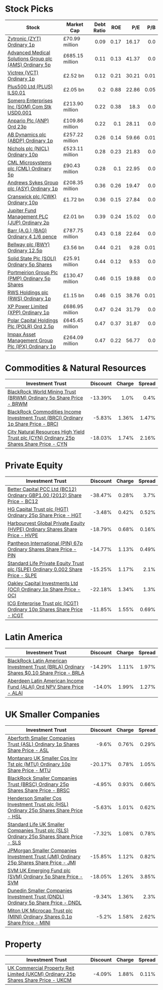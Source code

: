  
# Stock Picks
| Stock | Market Cap | Debt Ratio | ROE | P/E | P/B |
| ----- | ---------- | ----------:| ---:| ---:| ---:|
[Zytronic (ZYT) Ordinary 1p](http://www.hl.co.uk/shares/shares-search-results/z/zytronic-ordinary-1p "URL")|£70.99 million|0.09|0.17|16.17|0.0|
[Advanced Medical Solutions Group plc (AMS) Ordinary 5p](http://www.hl.co.uk/shares/shares-search-results/a/advanced-medical-solutions-group-ord-5p "URL")|£685.15 million|0.11|0.13|41.37|0.0|
[Victrex (VCT) Ordinary 1p](http://www.hl.co.uk/shares/shares-search-results/v/victrex-ordinary-1p "URL")|£2.52 bn|0.12|0.21|30.21|0.01|
[Plus500 Ltd (PLUS) ILS0.01](http://www.hl.co.uk/shares/shares-search-results/p/plus500-ltd-ordinary-ils0.01 "URL")|£2.05 bn|0.2|0.88|22.86|0.05|
[Somero Enterprises Inc (SOM) Com Stk USD0.001](http://www.hl.co.uk/shares/shares-search-results/s/somero-enterprises-inc-com-stk-usd0.001 "URL")|£213.90 million|0.22|0.38|18.3|0.0|
[Anpario Plc (ANP) Ord 23p](http://www.hl.co.uk/shares/shares-search-results/a/anpario-plc-ord-23p "URL")|£109.86 million|0.22|0.1|28.11|0.0|
[AB Dynamics plc (ABDP) Ordinary 1p](http://www.hl.co.uk/shares/shares-search-results/a/ab-dynamics-plc-ordinary-1p "URL")|£257.22 million|0.26|0.14|59.66|0.01|
[Nichols plc (NICL) Ordinary 10p](http://www.hl.co.uk/shares/shares-search-results/n/nichols-plc-ordinary-10p "URL")|£523.11 million|0.28|0.23|21.83|0.0|
[CML Microsystems plc (CML) Ordinary 5p](http://www.hl.co.uk/shares/shares-search-results/c/cml-microsystems-plc-ordinary-5p "URL")|£90.43 million|0.28|0.1|22.95|0.0|
[Andrews Sykes Group plc (ASY) Ordinary 1p](http://www.hl.co.uk/shares/shares-search-results/a/andrews-sykes-group-plc-ordinary-1p "URL")|£208.35 million|0.36|0.26|19.47|0.0|
[Cranswick plc (CWK) Ordinary 10p](http://www.hl.co.uk/shares/shares-search-results/c/cranswick-plc-ordinary-10p "URL")|£1.72 bn|0.36|0.15|27.84|0.0|
[Jupiter Fund Management PLC (JUP) Ordinary 2p](http://www.hl.co.uk/shares/shares-search-results/j/jupiter-fund-management-plc-ordinary-2p "URL")|£2.01 bn|0.39|0.24|15.02|0.0|
[Barr (A.G.) (BAG) Ordinary 4 1/6 pence](http://www.hl.co.uk/shares/shares-search-results/b/barr-a.g.-ord-4-16-pence "URL")|£787.75 million|0.43|0.18|22.64|0.0|
[Bellway plc (BWY) Ordinary 12.5p](http://www.hl.co.uk/shares/shares-search-results/b/bellway-plc-ordinary-12.5p "URL")|£3.56 bn|0.44|0.21|9.28|0.01|
[Solid State Plc (SOLI) Ordinary 5p Shares](http://www.hl.co.uk/shares/shares-search-results/s/solid-state-plc-ordinary-5p-shares "URL")|£25.91 million|0.44|0.12|9.53|0.0|
[Portmeirion Group Plc (PMP) Ordinary 5p Shares](http://www.hl.co.uk/shares/shares-search-results/p/portmeirion-group-plc-ordinary-5p-shares "URL")|£130.47 million|0.46|0.15|19.88|0.0|
[RWS Holdings plc (RWS) Ordinary 1p](http://www.hl.co.uk/shares/shares-search-results/r/rws-holdings-plc-ordinary-1p "URL")|£1.15 bn|0.46|0.15|38.76|0.01|
[XP Power Limited (XPP) Ordinary 1p](http://www.hl.co.uk/shares/shares-search-results/x/xp-power-limited-ordinary-1p "URL")|£686.95 million|0.47|0.24|31.79|0.0|
[Polar Capital Holdings Plc (POLR) Ord 2.5p](http://www.hl.co.uk/shares/shares-search-results/p/polar-capital-holdings-plc-ord-2.5p "URL")|£645.45 million|0.47|0.37|31.87|0.0|
[Impax Asset Management Group Plc (IPX) Ordinary 1p](http://www.hl.co.uk/shares/shares-search-results/i/impax-asset-managemet-group-ordinary-1p "URL")|£264.09 million|0.47|0.22|56.77|0.0|
# Commodities & Natural Resources
| Investment Trust | Discount | Charge | Spread |
| ---------------- | --------:| ------:| ------:|
|[BlackRock World Mining Trust (BRWM) Ordinary 5p Share Price - BRWM](http://www.hl.co.uk/shares/shares-search-results/0577485 "Link")|-13.39%|1.0%|0.4%|
|[BlackRock Commodities Income Investment Trust (BRCI) Ordinary 1p Share Price - BRCI](http://www.hl.co.uk/shares/shares-search-results/B0N8MF9 "Link")|-5.83%|1.36%|1.47%|
|[City Natural Resources High Yield Trust plc (CYN) Ordinary 25p Shares Share Price - CYN](http://www.hl.co.uk/shares/shares-search-results/0035392 "Link")|-18.03%|1.74%|2.16%|
# Private Equity
| Investment Trust | Discount | Charge | Spread |
| ---------------- | --------:| ------:| ------:|
|[Better Capital PCC Ltd (BC12) Ordinary GBP1.00 (2012) Share Price - BC12](http://www.hl.co.uk/shares/shares-search-results/B4N1RV7 "Link")|-38.47%|0.28%|3.7%|
|[HG Capital Trust plc (HGT) Ordinary 25p Share Price - HGT](http://www.hl.co.uk/shares/shares-search-results/0392105 "Link")|-3.48%|0.42%|0.52%|
|[Harbourvest Global Private Equity (HVPE) Ordinary Shares Share Price - HVPE](http://www.hl.co.uk/shares/shares-search-results/BR30MJ8 "Link")|-18.79%|0.68%|0.16%|
|[Pantheon International (PIN) 67p Ordinary Shares Share Price - PIN](http://www.hl.co.uk/shares/shares-search-results/0414850 "Link")|-14.77%|1.13%|0.49%|
|[Standard Life Private Equity Trust plc (SLPE) Ordinary 0.002 Share Price - SLPE](http://www.hl.co.uk/shares/shares-search-results/3047468 "Link")|-15.25%|1.17%|2.1%|
|[Oakley Capital Investments Ltd (OCI) Ordinary 1p Share Price - OCI](http://www.hl.co.uk/shares/shares-search-results/B23DL39 "Link")|-22.18%|1.34%|1.3%|
|[ICG Enterprise Trust plc (ICGT) Ordinary 10p Shares Share Price - ICGT](http://www.hl.co.uk/shares/shares-search-results/0329200 "Link")|-11.85%|1.55%|0.69%|
# Latin America
| Investment Trust | Discount | Charge | Spread |
| ---------------- | --------:| ------:| ------:|
|[BlackRock Latin American Investment Trust (BRLA) Ordinary Shares $0.10 Share Price - BRLA](http://www.hl.co.uk/shares/shares-search-results/0505840 "Link")|-14.29%|1.11%|1.97%|
|[Aberdeen Latin American Income Fund (ALAI) Ord NPV Share Price - ALAI](http://www.hl.co.uk/shares/shares-search-results/B44ZTP6 "Link")|-14.0%|1.99%|1.27%|
# UK Smaller Companies
| Investment Trust | Discount | Charge | Spread |
| ---------------- | --------:| ------:| ------:|
|[Aberforth Smaller Companies Trust (ASL) Ordinary 1p Shares Share Price - ASL](http://www.hl.co.uk/shares/shares-search-results/0006655 "Link")|-9.6%|0.76%|0.29%|
|[Montanaro UK Smaller Cos Inv Tst plc (MTU) Ordinary 10p Share Price - MTU](http://www.hl.co.uk/shares/shares-search-results/0600756 "Link")|-20.17%|0.78%|1.05%|
|[BlackRock Smaller Companies Trust (BRSC) Ordinary 25p Shares Share Price - BRSC](http://www.hl.co.uk/shares/shares-search-results/0643610 "Link")|-4.95%|0.93%|0.66%|
|[Henderson Smaller Cos Investment Trust plc (HSL) Ordinary 25p Shares Share Price - HSL](http://www.hl.co.uk/shares/shares-search-results/0906506 "Link")|-5.63%|1.01%|0.62%|
|[Standard Life UK Smaller Companies Trust plc (SLS) Ordinary 25p Shares Share Price - SLS](http://www.hl.co.uk/shares/shares-search-results/0295958 "Link")|-7.32%|1.08%|0.78%|
|[JPMorgan Smaller Companies Investment Trust (JMI) Ordinary 25p Shares Share Price - JMI](http://www.hl.co.uk/shares/shares-search-results/0741600 "Link")|-15.85%|1.12%|0.82%|
|[SVM UK Emerging Fund plc (SVM) Ordinary 5p Share Price - SVM](http://www.hl.co.uk/shares/shares-search-results/0068417 "Link")|-18.05%|1.26%|3.85%|
|[Dunedin Smaller Companies Investment Trust (DNDL) Ordinary 5p Share Price - DNDL](http://www.hl.co.uk/shares/shares-search-results/B1GCL25 "Link")|-9.34%|1.36%|2.3%|
|[Miton UK Microcap Trust plc (MINI) Ordinary Shares 0.1p Share Price - MINI](http://www.hl.co.uk/shares/shares-search-results/BWFGQ08 "Link")|-5.2%|1.58%|2.62%|
# Property
| Investment Trust | Discount | Charge | Spread |
| ---------------- | --------:| ------:| ------:|
|[UK Commercial Property Reit Limited (UKCM) Ordinary 25p Shares Share Price - UKCM](http://www.hl.co.uk/shares/shares-search-results/B19Z2J5 "Link")|-4.09%|1.88%|0.11%|
